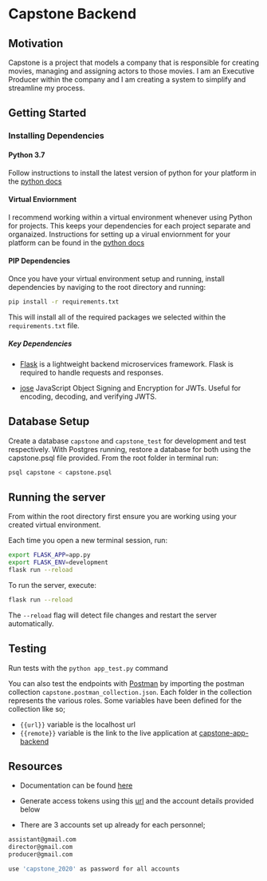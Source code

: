 # Capstone Backend

## Motivation
Capstone is a project that models a company that is responsible for creating movies, managing and assigning actors to those movies. I am an Executive Producer within the company and I am creating a system to simplify and streamline my process.

## Getting Started

### Installing Dependencies

#### Python 3.7

Follow instructions to install the latest version of python for your platform in the [python docs](https://docs.python.org/3/using/unix.html#getting-and-installing-the-latest-version-of-python)

#### Virtual Enviornment

I recommend working within a virtual environment whenever using Python for projects. This keeps your dependencies for each project separate and organaized. Instructions for setting up a virual enviornment for your platform can be found in the [python docs](https://packaging.python.org/guides/installing-using-pip-and-virtual-environments/)

#### PIP Dependencies

Once you have your virtual environment setup and running, install dependencies by naviging to the root directory and running:

```bash
pip install -r requirements.txt
```

This will install all of the required packages we selected within the `requirements.txt` file.

##### Key Dependencies

- [Flask](http://flask.pocoo.org/) is a lightweight backend microservices framework. Flask is required to handle requests and responses.

- [jose](https://python-jose.readthedocs.io/en/latest/) JavaScript Object Signing and Encryption for JWTs. Useful for encoding, decoding, and verifying JWTS.

## Database Setup

Create a database `capstone` and `capstone_test` for development and test respectively.
With Postgres running, restore a database for both using the capstone.psql file provided. From the root folder in terminal run:

```bash
psql capstone < capstone.psql
```

## Running the server

From within the root directory first ensure you are working using your created virtual environment.

Each time you open a new terminal session, run:

```bash
export FLASK_APP=app.py
export FLASK_ENV=development
flask run --reload
```

To run the server, execute:

```bash
flask run --reload
```

The `--reload` flag will detect file changes and restart the server automatically.

## Testing

Run tests with the `python app_test.py` command

You can also test the endpoints with [Postman](https://getpostman.com) by importing the postman collection `capstone.postman_collection.json`. Each folder in the collection represents the various roles. Some variables have been defined for the collection like so;

- `{{url}}` variable is the localhost url
- `{{remote}}` variable is the link to the live application at [capstone-app-backend](https://capstone-app-backend.herokuapp.com/api)

## Resources
- Documentation can be found [here](https://documenter.getpostman.com/view/7418457/SzKQwzQQ)
- Generate access tokens using this [url](https://capstone-app.auth0.com/authorize?audience=auth&response_type=token&client_id=tqFImTSXfAfSu1mNq9kqnUuhGrHKs1lr&redirect_uri=http://localhost:8000/home) and the account details provided below

- There are 3 accounts set up already for each personnel;

```bash
assistant@gmail.com
director@gmail.com
producer@gmail.com
```

```bash
use 'capstone_2020' as password for all accounts
```

